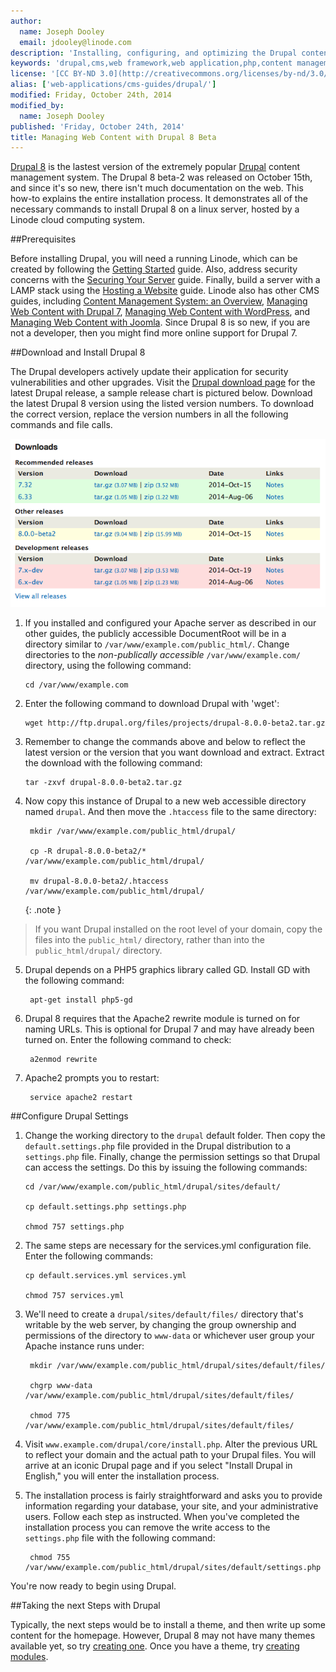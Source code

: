 ```yaml
---
author:
  name: Joseph Dooley
  email: jdooley@linode.com
description: 'Installing, configuring, and optimizing the Drupal content management framework on your Linode.'
keywords: 'drupal,cms,web framework,web application,php,content management system,content management framwork'
license: '[CC BY-ND 3.0](http://creativecommons.org/licenses/by-nd/3.0/us/)'
alias: ['web-applications/cms-guides/drupal/']
modified: Friday, October 24th, 2014
modified_by:
  name: Joseph Dooley
published: 'Friday, October 24th, 2014'
title: Managing Web Content with Drupal 8 Beta
---
```


[Drupal 8](https://www.drupal.org/drupal-8.0) is the lastest version of the extremely popular [Drupal](https://www.drupal.org/) content management system. The Drupal 8 beta-2 was released on October 15th, and since it's so new, there isn't much documentation on the web. This how-to explains the entire installation process. It demonstrates all of the necessary commands to install Drupal 8 on a linux server, hosted by a Linode cloud computing system. 

##Prerequisites

Before installing Drupal, you will need a running Linode, which can be created by following the [Getting Started](/docs/getting-started/) guide. Also, address security concerns with the [Securing Your Server](/docs/securing-your-server) guide. Finally, build a server with a LAMP stack using the [Hosting a Website](/docs/websites/hosting-a-website) guide. Linode also has other CMS guides, including [Content Management System: an Overview](/docs/websites/cms/cms-overview), [Managing Web Content with Drupal 7](/docs/websites/cms/managing-web-content-with-drupal-7), [Managing Web Content with WordPress](/docs/websites/cms/manage-web-content-with-wordpress), and [Managing Web Content with Joomla](/docs/websites/cms/manage-web-content-with-joomla). Since Drupal 8 is so new, if you are not a developer, then you might find more online support for Drupal 7. 

##Download and Install Drupal 8

The Drupal developers actively update their application for security vulnerabilities and other upgrades. Visit the [Drupal download page](http://drupal.org/project/drupal) for the latest Drupal release, a sample release chart is pictured below. Download the latest Drupal 8 version using the listed version numbers. To download the correct version, replace the version numbers in all the following commands and file calls. 

[![Drupal Download Versions.](/docs/assets/drupal-downloads.png)](/docs/assets/drupal-downloads.png)  

1. If you installed and configured your Apache server as described in our other guides, the publicly accessible DocumentRoot will be in a directory similar to `/var/www/example.com/public_html/`. Change directories to the *non-publically accessible* `/var/www/example.com/` directory, using the following command:

       cd /var/www/example.com 

2.  Enter the following command to download Drupal with 'wget':

        wget http://ftp.drupal.org/files/projects/drupal-8.0.0-beta2.tar.gz

3.  Remember to change the commands above and below to reflect the latest version or the version that you want download and extract. Extract the download with the following command:

        tar -zxvf drupal-8.0.0-beta2.tar.gz
 
4.  Now copy this instance of Drupal to a new web accessible directory named `drupal`. And then move the `.htaccess` file to the same directory:
 
         mkdir /var/www/example.com/public_html/drupal/

         cp -R drupal-8.0.0-beta2/* /var/www/example.com/public_html/drupal/

         mv drupal-8.0.0-beta2/.htaccess /var/www/example.com/public_html/drupal/

     {: .note }
>
>If you want Drupal installed on the root level of your domain, copy the files into the `public_html/` directory, rather than into the `public_html/drupal/` directory.

5. Drupal depends on a PHP5 graphics library called GD. Install GD with the following command:

        apt-get install php5-gd

6. Drupal 8 requires that the Apache2 rewrite module is turned on for naming URLs. This is optional for Drupal 7 and may have already been turned on. Enter the following command to check:

        a2enmod rewrite  

7. Apache2 prompts you to restart:

        service apache2 restart


##Configure Drupal Settings

1.  Change the working directory to the `drupal` default folder. Then copy the `default.settings.php` file provided in the Drupal distribution to a `settings.php` file. Finally, change the permission settings so that Drupal can access the settings. Do this by issuing the following commands:
    
        cd /var/www/example.com/public_html/drupal/sites/default/

        cp default.settings.php settings.php

        chmod 757 settings.php

2.  The same steps are necessary for the services.yml configuration file. Enter the following commands:
        
        cp default.services.yml services.yml

        chmod 757 services.yml

3. We'll need to create a `drupal/sites/default/files/` directory that's writable by the web server, by changing the group ownership and permissions of the directory to `www-data` or whichever user group your Apache instance runs under:

        mkdir /var/www/example.com/public_html/drupal/sites/default/files/

        chgrp www-data /var/www/example.com/public_html/drupal/sites/default/files/

        chmod 775 /var/www/example.com/public_html/drupal/sites/default/files/

4.  Visit `www.example.com/drupal/core/install.php`. Alter the previous URL to reflect your domain and the actual path to your Drupal files. You will arrive at an iconic Drupal page and if you select "Install Drupal in English," you will enter the installation process.

5. The installation process is fairly straightforward and asks you to provide information regarding your database, your site, and your administrative users. Follow each step as instructed. When you've completed the installation process you can remove the write access to the `settings.php` file with the following command:

        chmod 755 /var/www/example.com/public_html/drupal/sites/default/settings.php 

You're now ready to begin using Drupal.

##Taking the next Steps with Drupal

Typically, the next steps would be to install a theme, and then write up some content for the homepage. However, Drupal 8 may not have many themes available yet, so try [creating one](https://www.drupal.org/theme-guide/8). Once you have a theme, try [creating modules](https://www.drupal.org/developing/modules).





